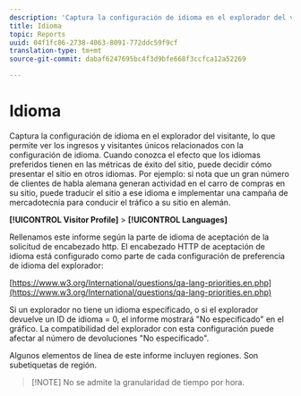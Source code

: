 ```yaml
---
description: 'Captura la configuración de idioma en el explorador del visitante, lo que permite ver los ingresos y visitantes únicos relacionados con la configuración de idioma. Cuando conozca el efecto que los idiomas preferidos tienen en las métricas de éxito del sitio, puede decidir cómo presentar el sitio en otros idiomas. Por ejemplo: si nota que un gran número de clientes de habla alemana generan actividad en el carro de compras en su sitio, puede traducir el sitio a ese idioma e implementar una campaña de mercadotecnia para conducir el tráfico a su sitio en alemán.'
title: Idioma
topic: Reports
uuid: 04f1fc86-2738-4063-8091-772ddc59f9cf
translation-type: tm+mt
source-git-commit: dabaf6247695bc4f3d9bfe668f3ccfca12a52269

---
```



# Idioma

Captura la configuración de idioma en el explorador del visitante, lo que permite ver los ingresos y visitantes únicos relacionados con la configuración de idioma. Cuando conozca el efecto que los idiomas preferidos tienen en las métricas de éxito del sitio, puede decidir cómo presentar el sitio en otros idiomas. Por ejemplo: si nota que un gran número de clientes de habla alemana generan actividad en el carro de compras en su sitio, puede traducir el sitio a ese idioma e implementar una campaña de mercadotecnia para conducir el tráfico a su sitio en alemán.

**[!UICONTROL Visitor Profile]** > **[!UICONTROL Languages]**

Rellenamos este informe según la parte de idioma de aceptación de la solicitud de encabezado http. El encabezado HTTP de aceptación de idioma está configurado como parte de cada configuración de preferencia de idioma del explorador:

[https://www.w3.org/International/questions/qa-lang-priorities.en.php](https://www.w3.org/International/questions/qa-lang-priorities.en.php)

Si un explorador no tiene un idioma especificado, o si el explorador devuelve un ID de idioma = 0, el informe mostrará &quot;No especificado&quot; en el gráfico. La compatibilidad del explorador con esta configuración puede afectar al número de devoluciones &quot;No especificado&quot;.

Algunos elementos de línea de este informe incluyen regiones. Son subetiquetas de región.

>[!NOTE] No se admite la granularidad de tiempo por hora.

